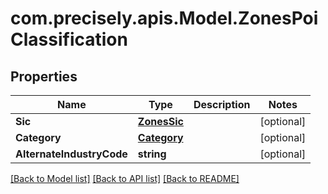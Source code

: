 
# com.precisely.apis.Model.ZonesPoiClassification

## Properties

Name | Type | Description | Notes
------------ | ------------- | ------------- | -------------
**Sic** | [**ZonesSic**](ZonesSic.md) |  | [optional] 
**Category** | [**Category**](Category.md) |  | [optional] 
**AlternateIndustryCode** | **string** |  | [optional] 

[[Back to Model list]](../README.md#documentation-for-models)
[[Back to API list]](../README.md#documentation-for-api-endpoints)
[[Back to README]](../README.md)

